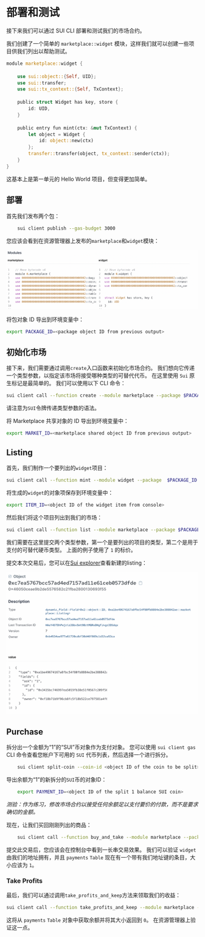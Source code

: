 # 部署和测试

接下来我们可以通过 SUI CLI 部署和测试我们的市场合约。

我们创建了一个简单的 `marketplace::widget` 模块，这样我们就可以创建一些项目供我们列出以帮助测试。

```rust
module marketplace::widget {

    use sui::object::{Self, UID};
    use sui::transfer;
    use sui::tx_context::{Self, TxContext};

    public struct Widget has key, store {
        id: UID,
    }

    public entry fun mint(ctx: &mut TxContext) {
        let object = Widget {
            id: object::new(ctx)
        };
        transfer::transfer(object, tx_context::sender(ctx));
    }
}
```

这基本上是第一单元的 Hello World 项目，但变得更加简单。

## 部署

首先我们发布两个包：

```bash
    sui client publish --gas-budget 3000
```

您应该会看到在资源管理器上发布的`marketplace`和`widget`模块：

![Publish](../images/publish.png)

将包对象 ID 导出到环境变量中：

```bash
export PACKAGE_ID=<package object ID from previous output>
```

## 初始化市场

接下来，我们需要通过调用`create`入口函数来初始化市场合约。 我们想向它传递一个类型参数，以指定该市场将接受哪种类型的可替代代币。 在这里使用 `Sui` 原生标记是最简单的。 我们可以使用以下 CLI 命令：

```bash
sui client call --function create --module marketplace --package $PACKAGE_ID --type-args 0x2::sui::SUI --gas-budget 1000
```

请注意为`SUI`令牌传递类型参数的语法。

将 Marketplace 共享对象的 ID 导出到环境变量中：

```bash
export MARKET_ID=<marketplace shared object ID from previous output>
```

## Listing

首先，我们制作一个要列出的`widget`项目：

```bash
sui client call --function mint --module widget --package  $PACKAGE_ID --gas-budget 1000
```

将生成的`widget`的对象项保存到环境变量中：

```bash
export ITEM_ID=<object ID of the widget item from console>
```

然后我们将这个项目列出到我们的市场：

```bash
sui client call --function list --module marketplace --package $PACKAGE_ID --args $MARKET_ID $ITEM_ID 1 --type-args $PACKAGE_ID::widget::Widget 0x2::sui::SUI --gas-budget 1000
```

我们需要在这里提交两个类型参数，第一个是要列出的项目的类型，第二个是用于支付的可替代硬币类型。 上面的例子使用了 `1` 的标价。

提交本次交易后，您可以在[Sui explorer](https://explorer.sui.io/)查看新建的listing：

![Listing](../images/listing.png)

## Purchase

拆分出一个金额为“1”的“SUI”币对象作为支付对象。 您可以使用 `sui client gas` CLI 命令查看您帐户下可用的 `SUI` 代币列表，然后选择一个进行拆分。

```bash
    sui client split-coin --coin-id <object ID of the coin to be split> --amounts 1 --gas-budget 1000
```

导出余额为“1”的新拆分的`SUI`币的对象ID：

```bash
    export PAYMENT_ID=<object ID of the split 1 balance SUI coin>
```

_测验：作为练习，修改市场合约以接受任何余额足以支付要价的付款，而不是要求确切的金额。_

现在，让我们买回刚刚列出的商品：

```bash
    sui client call --function buy_and_take --module marketplace --package $PACKAGE_ID --args $MARKET_ID $ITEM_ID $PAYMENT_ID --type-args $PACKAGE_ID::widget::Widget 0x2::sui::SUI --gas-budget 1000
```

提交此交易后，您应该会在控制台中看到一长串交易效果。 我们可以验证 `widget` 由我们的地址拥有，并且 `payments` `Table` 现在有一个带有我们地址键的条目，大小应该为 `1`。

### Take Profits

最后，我们可以通过调用`take_profits_and_keep`方法来领取我们的收益：

```bash
sui client call --function take_profits_and_keep --module marketplace --package $PACKAGE_ID --args $MARKET_ID --type-args 0x2::sui::SUI --gas-budget 1000
```

这将从 `payments` `Table` 对象中获取余额并将其大小返回到 `0`。 在资源管理器上验证这一点。
